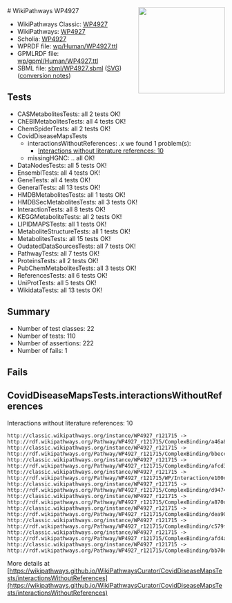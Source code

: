 <img style="float: right; width: 200px" src="../logo.png" />
# WikiPathways WP4927

* WikiPathways Classic: [WP4927](https://classic.wikipathways.org/instance/WP4927)
* WikiPathways: [WP4927](https://identifiers.org/wikipathways:WP4927)
* Scholia: [WP4927](https://scholia.toolforge.org/wikipathways/WP4927)
* WPRDF file: [wp/Human/WP4927.ttl](../wp/Human/WP4927.ttl)
* GPMLRDF file: [wp/gpml/Human/WP4927.ttl](../wp/gpml/Human/WP4927.ttl)
* SBML file: [sbml/WP4927.sbml](../sbml/WP4927.sbml) ([SVG](../sbml/WP4927.svg)) ([conversion notes](../sbml/WP4927.txt))

## Tests
* CASMetabolitesTests: all 2 tests OK!
* ChEBIMetabolitesTests: all 4 tests OK!
* ChemSpiderTests: all 2 tests OK!
* CovidDiseaseMapsTests
    * interactionsWithoutReferences: .x we found 1 problem(s):
        * [Interactions without literature references: 10](#9701cce1)
    * missingHGNC: .. all OK!
* DataNodesTests: all 5 tests OK!
* EnsemblTests: all 4 tests OK!
* GeneTests: all 4 tests OK!
* GeneralTests: all 13 tests OK!
* HMDBMetabolitesTests: all 1 tests OK!
* HMDBSecMetabolitesTests: all 3 tests OK!
* InteractionTests: all 8 tests OK!
* KEGGMetaboliteTests: all 2 tests OK!
* LIPIDMAPSTests: all 1 tests OK!
* MetaboliteStructureTests: all 1 tests OK!
* MetabolitesTests: all 15 tests OK!
* OudatedDataSourcesTests: all 7 tests OK!
* PathwayTests: all 7 tests OK!
* ProteinsTests: all 2 tests OK!
* PubChemMetabolitesTests: all 3 tests OK!
* ReferencesTests: all 6 tests OK!
* UniProtTests: all 5 tests OK!
* WikidataTests: all 13 tests OK!


## Summary

* Number of test classes: 22
* Number of tests: 110
* Number of assertions: 222
* Number of fails: 1

## Fails

<a name="9701cce1" />

## CovidDiseaseMapsTests.interactionsWithoutReferences

Interactions without literature references: 10
```
http://classic.wikipathways.org/instance/WP4927_r121715 -> http://rdf.wikipathways.org/Pathway/WP4927_r121715/ComplexBinding/a46a8
http://classic.wikipathways.org/instance/WP4927_r121715 -> http://rdf.wikipathways.org/Pathway/WP4927_r121715/ComplexBinding/bbecc
http://classic.wikipathways.org/instance/WP4927_r121715 -> http://rdf.wikipathways.org/Pathway/WP4927_r121715/ComplexBinding/afcd3
http://classic.wikipathways.org/instance/WP4927_r121715 -> http://rdf.wikipathways.org/Pathway/WP4927_r121715/WP/Interaction/e100c
http://classic.wikipathways.org/instance/WP4927_r121715 -> http://rdf.wikipathways.org/Pathway/WP4927_r121715/ComplexBinding/d9474
http://classic.wikipathways.org/instance/WP4927_r121715 -> http://rdf.wikipathways.org/Pathway/WP4927_r121715/ComplexBinding/a870c
http://classic.wikipathways.org/instance/WP4927_r121715 -> http://rdf.wikipathways.org/Pathway/WP4927_r121715/ComplexBinding/dea90
http://classic.wikipathways.org/instance/WP4927_r121715 -> http://rdf.wikipathways.org/Pathway/WP4927_r121715/ComplexBinding/c579f
http://classic.wikipathways.org/instance/WP4927_r121715 -> http://rdf.wikipathways.org/Pathway/WP4927_r121715/ComplexBinding/afd4a
http://classic.wikipathways.org/instance/WP4927_r121715 -> http://rdf.wikipathways.org/Pathway/WP4927_r121715/ComplexBinding/bb70e
```

More details at [https://wikipathways.github.io/WikiPathwaysCurator/CovidDiseaseMapsTests/interactionsWithoutReferences](https://wikipathways.github.io/WikiPathwaysCurator/CovidDiseaseMapsTests/interactionsWithoutReferences)

